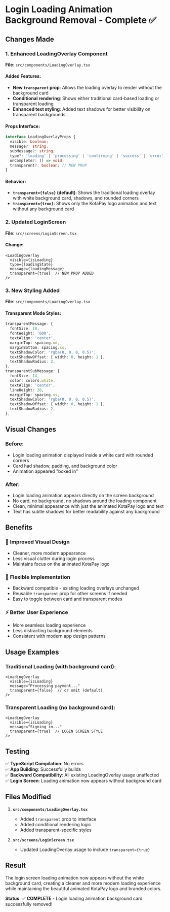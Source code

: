 # Login Loading Animation Background Removal - Complete ✅

## Changes Made

### 1. Enhanced LoadingOverlay Component
**File**: `src/components/LoadingOverlay.tsx`

#### Added Features:
- **New `transparent` prop**: Allows the loading overlay to render without the background card
- **Conditional rendering**: Shows either traditional card-based loading or transparent loading
- **Enhanced text styling**: Added text shadows for better visibility on transparent backgrounds

#### Props Interface:
```typescript
interface LoadingOverlayProps {
  visible: boolean;
  message?: string;
  subMessage?: string;
  type?: 'loading' | 'processing' | 'confirming' | 'success' | 'error';
  onComplete?: () => void;
  transparent?: boolean; // NEW PROP
}
```

#### Behavior:
- **`transparent={false}` (default)**: Shows the traditional loading overlay with white background card, shadows, and rounded corners
- **`transparent={true}`**: Shows only the KotaPay logo animation and text without any background card

### 2. Updated LoginScreen
**File**: `src/screens/LoginScreen.tsx`

#### Change:
```tsx
<LoadingOverlay
  visible={isLoading}
  type={loadingState}
  message={loadingMessage}
  transparent={true}  // NEW PROP ADDED
/>
```

### 3. New Styling Added
**File**: `src/components/LoadingOverlay.tsx`

#### Transparent Mode Styles:
```typescript
transparentMessage: {
  fontSize: 18,
  fontWeight: '600',
  textAlign: 'center',
  marginTop: spacing.md,
  marginBottom: spacing.xs,
  textShadowColor: 'rgba(0, 0, 0, 0.5)',
  textShadowOffset: { width: 0, height: 1 },
  textShadowRadius: 2,
},
transparentSubMessage: {
  fontSize: 14,
  color: colors.white,
  textAlign: 'center',
  lineHeight: 20,
  marginTop: spacing.xs,
  textShadowColor: 'rgba(0, 0, 0, 0.5)',
  textShadowOffset: { width: 0, height: 1 },
  textShadowRadius: 2,
},
```

## Visual Changes

### Before:
- Login loading animation displayed inside a white card with rounded corners
- Card had shadow, padding, and background color
- Animation appeared "boxed in"

### After:
- Login loading animation appears directly on the screen background
- No card, no background, no shadows around the loading component
- Clean, minimal appearance with just the animated KotaPay logo and text
- Text has subtle shadows for better readability against any background

## Benefits

### 🎨 **Improved Visual Design**
- Cleaner, more modern appearance
- Less visual clutter during login process
- Maintains focus on the animated KotaPay logo

### 🔧 **Flexible Implementation**
- Backward compatible - existing loading overlays unchanged
- Reusable `transparent` prop for other screens if needed
- Easy to toggle between card and transparent modes

### ⚡ **Better User Experience**
- More seamless loading experience
- Less distracting background elements
- Consistent with modern app design patterns

## Usage Examples

### Traditional Loading (with background card):
```tsx
<LoadingOverlay
  visible={isLoading}
  message="Processing payment..."
  transparent={false}  // or omit (default)
/>
```

### Transparent Loading (no background card):
```tsx
<LoadingOverlay
  visible={isLoading}
  message="Signing in..."
  transparent={true}  // LOGIN SCREEN STYLE
/>
```

## Testing

✅ **TypeScript Compilation**: No errors  
✅ **App Building**: Successfully builds  
✅ **Backward Compatibility**: All existing LoadingOverlay usage unaffected  
✅ **Login Screen**: Loading animation now appears without background card  

## Files Modified

1. **`src/components/LoadingOverlay.tsx`**
   - Added `transparent` prop to interface
   - Added conditional rendering logic
   - Added transparent-specific styles

2. **`src/screens/LoginScreen.tsx`**
   - Updated LoadingOverlay usage to include `transparent={true}`

## Result

The login screen loading animation now appears without the white background card, creating a cleaner and more modern loading experience while maintaining the beautiful animated KotaPay logo and branded colors.

**Status**: ✅ **COMPLETE** - Login loading animation background card successfully removed!
